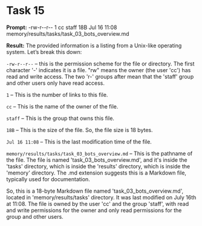 # Task 15

**Prompt:** -rw-r--r--  1 cc  staff    18B Jul 16 11:08 memory/results/tasks/task_03_bots_overview.md

**Result:**
The provided information is a listing from a Unix-like operating system. Let’s break this down:

`-rw-r--r--` – this is the permission scheme for the file or directory. The first character '-' indicates it is a file. "rw" means the owner (the user 'cc') has read and write access. The two 'r-' groups after mean that the 'staff' group and other users only have read access.

`1` – This is the number of links to this file.

`cc` – This is the name of the owner of the file.

`staff` – This is the group that owns this file.

`18B` – This is the size of the file. So, the file size is 18 bytes.

`Jul 16 11:08` – This is the last modification time of the file.

`memory/results/tasks/task_03_bots_overview.md` – This is the pathname of the file. The file is named 'task_03_bots_overview.md', and it's inside the 'tasks' directory, which is inside the 'results' directory, which is inside the 'memory' directory. The .md extension suggests this is a Markdown file, typically used for documentation.

So, this is a 18-byte Markdown file named 'task_03_bots_overview.md', located in 'memory/results/tasks' directory. It was last modified on July 16th at 11:08. The file is owned by the user 'cc' and the group 'staff', with read and write permissions for the owner and only read permissions for the group and other users.
